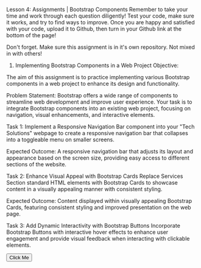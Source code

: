 Lesson 4: Assignments | Bootstrap Components
Remember to take your time and work through each question diligently! Test your code, make sure it works, and try to find ways to improve. Once you are happy and satisfied with your code, upload it to Github, then turn in your Github link at the bottom of the page!

Don't forget. Make sure this assignment is in it's own repository. Not mixed in with others!

1. Implementing Bootstrap Components in a Web Project
Objective:

The aim of this assignment is to practice implementing various Bootstrap components in a web project to enhance its design and functionality.

Problem Statement: Bootstrap offers a wide range of components to streamline web development and improve user experience. Your task is to integrate Bootstrap components into an existing web project, focusing on navigation, visual enhancements, and interactive elements.

Task 1: Implement a Responsive Navigation Bar component into your "Tech Solutions" webpage to create a responsive navigation bar that collapses into a toggleable menu on smaller screens.

Expected Outcome: A responsive navigation bar that adjusts its layout and appearance based on the screen size, providing easy access to different sections of the website.

<nav class="navbar navbar-expand-lg navbar-dark bg-dark">

</nav>
  

Task 2: Enhance Visual Appeal with Bootstrap Cards Replace Services Section standard HTML elements with Bootstrap Cards to showcase content in a visually appealing manner with consistent styling.

<div class="card">

</div>
Expected Outcome: Content displayed within visually appealing Bootstrap Cards, featuring consistent styling and improved presentation on the web page.



Task 3: Add Dynamic Interactivity with Bootstrap Buttons Incorporate Bootstrap Buttons with interactive hover effects to enhance user engagement and provide visual feedback when interacting with clickable elements.

<button type="button" class="btn btn-primary">Click Me</button>